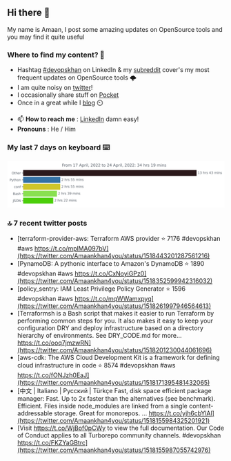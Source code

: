 <!--- [![Hits](https://hits.seeyoufarm.com/api/count/incr/badge.svg?url=https%3A%2F%2Fgithub.com%2Fakhan4u%2Fhit-counter&count_bg=%2379C83D&title_bg=%23555555&icon=&icon_color=%23E7E7E7&title=visits&edge_flat=false)](https://hits.seeyoufarm.com) --->

## Hi there 👋

My name is Amaan, I post some amazing updates on OpenSource tools and you may find it quite useful

### Where to find my content? 🤔

* Hashtag [#devopskhan](https://www.linkedin.com/feed/hashtag/devopskhan/) on LinkedIn & my [subreddit](https://www.reddit.com/r/devopskhan/) cover's my most frequent updates on OpenSource tools 🌩️
* I am quite noisy on [twitter](https://twitter.com/Amaankhan4you)!
* I occasionally share stuff on [Pocket](https://getpocket.com/@ej6g8d1dp2829A16a9Tf5d4T6bAMp3d8791rejDe86yem3bm4e14ex4fT4dluk29)
* Once in a great while I [blog](https://linuxparrot.com/) ⏲️


- 📫 **How to reach me** : [LinkedIn](https://www.linkedin.com/in/amaan-khan-linux-ninja) damn easy!
- **Pronouns** : He / Him

### My last 7 days on keyboard ⌨️

<img src="https://github.com/akhan4u/akhan4u/blob/main/images/stat.svg" alt="Amaan's Wakatime Activity!"/>

### 🔝 7 recent twitter posts
<!-- DEVDOJO:START -->
- [terraform-provider-aws: Terraform AWS provider
⭐️ 7176
#devopskhan #aws
https://t.co/mplMA097bV](https://twitter.com/Amaankhan4you/status/1518443201287561216)
- [PynamoDB: A pythonic interface to Amazon&#39;s DynamoDB
⭐️ 1890
#devopskhan #aws
https://t.co/CxNoyiGPz0](https://twitter.com/Amaankhan4you/status/1518352599942316032)
- [policy_sentry: IAM Least Privilege Policy Generator
⭐️ 1596
#devopskhan #aws
https://t.co/mqWWamxpyq](https://twitter.com/Amaankhan4you/status/1518261997946564613)
- [Terraformsh is a Bash script that makes it easier to run Terraform by performing common steps for you. It also makes it easy to keep your configuration DRY and deploy infrastructure based on a directory hierarchy of environments. See DRY_CODE.md for more… https://t.co/ooq7jmzwRN](https://twitter.com/Amaankhan4you/status/1518201230044061696)
- [aws-cdk: The AWS Cloud Development Kit is a framework for defining cloud infrastructure in code
⭐️ 8574
#devopskhan #aws
https://t.co/fONJzh0EaJ](https://twitter.com/Amaankhan4you/status/1518171395481432065)
- [中文 | Italiano | Русский | Türkçe Fast, disk space efficient package manager: Fast. Up to 2x faster than the alternatives &lpar;see benchmark&rpar;. Efficient. Files inside node_modules are linked from a single content-addressable storage. Great for monorepos. … https://t.co/yjh6cbYlAl](https://twitter.com/Amaankhan4you/status/1518155984325201921)
- [Visit https://t.co/WjBof0pCWy to view the full documentation. Our Code of Conduct applies to all Turborepo community channels. #devopskhan https://t.co/FKZYaGBtrc](https://twitter.com/Amaankhan4you/status/1518155987055742976)
<!-- DEVDOJO:END -->

<!-- ![Amaan's GitHub stats](https://github-readme-stats.vercel.app/api?username=akhan4u&count_private=true&show_icons=true&hide=contribs) -->
